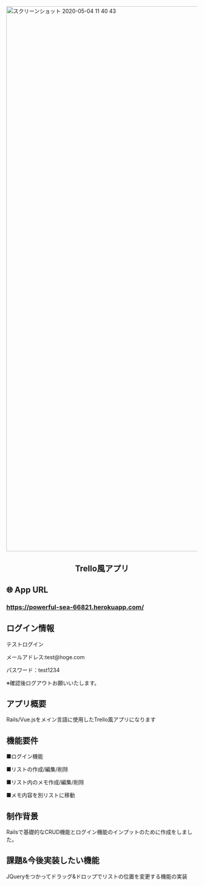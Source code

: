 <img width="1434" alt="スクリーンショット 2020-05-04 11 40 43" src="https://user-images.githubusercontent.com/57986669/80932914-7d332400-8dfc-11ea-99ee-5f365f7b432b.png">

<h2 align="center">Trello風アプリ</h2>

## 🌐 App URL

### **https://powerful-sea-66821.herokuapp.com/**  

## ログイン情報
<p>テストログイン</p>
<p>メールアドレス:test@hoge.com</p>
<p>パスワード：test1234</p>
<p>※確認後ログアウトお願いいたします。</p>

## アプリ概要
Rails/Vue.jsをメイン言語に使用したTrello風アプリになります<br>
<h2>機能要件</h2>
<p>■ログイン機能</p>
<p>■リストの作成/編集/削除</p>
<p>■リスト内のメモ作成/編集/削除</p>
<p>■メモ内容を別リストに移動</p>

## 制作背景
<p>Railsで基礎的なCRUD機能とログイン機能のインプットのために作成をしました。</p>

## 課題&今後実装したい機能
<p>JQueryをつかってドラッグ&ドロップでリストの位置を変更する機能の実装</p>

